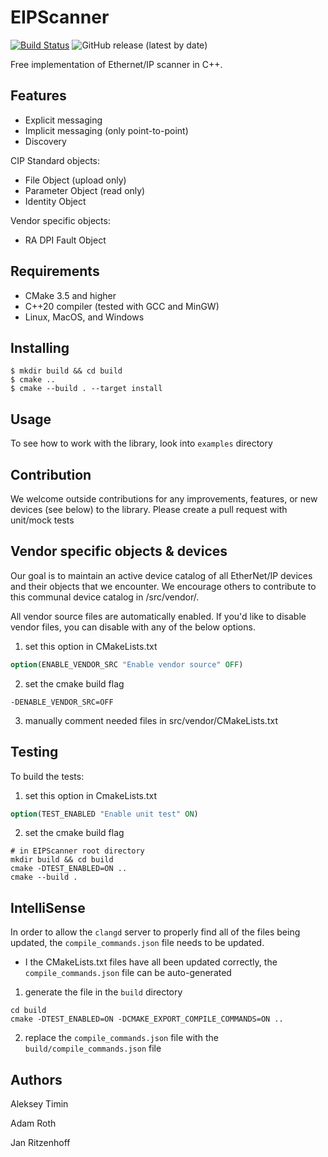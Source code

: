 # EIPScanner

[![Build Status](https://travis-ci.com/nimbuscontrols/EIPScanner.svg?branch=master)](https://travis-ci.com/nimbuscontrols/EIPScanner)
![GitHub release (latest by date)](https://img.shields.io/github/v/release/nimbuscontrols/EIPScanner)


Free implementation of Ethernet/IP scanner in C++.


## Features

* Explicit messaging
* Implicit messaging (only point-to-point)
* Discovery

CIP Standard objects:

* File Object (upload only)
* Parameter Object (read only)
* Identity Object

Vendor specific objects:

* RA DPI Fault Object 

## Requirements

* CMake 3.5 and higher
* C++20 compiler (tested with GCC and MinGW)
* Linux, MacOS, and Windows

## Installing

```shell
$ mkdir build && cd build
$ cmake ..
$ cmake --build . --target install
```

## Usage

To see how to work with the library, look into `examples` directory 

## Contribution

We welcome outside contributions for any improvements, features, or new devices (see below) to the library. Please create a pull request with unit/mock tests

## Vendor specific objects & devices

Our goal is to maintain an active device catalog of all EtherNet/IP devices and their objects that we encounter. We encourage others to contribute to this communal device catalog in /src/vendor/.

All vendor source files are automatically enabled. If you'd like to disable vendor files, you can disable with any of the below options.
1) set this option in CMakeLists.txt
```cmake
option(ENABLE_VENDOR_SRC "Enable vendor source" OFF)
```
2) set the cmake build flag 
```shell
-DENABLE_VENDOR_SRC=OFF
```
3) manually comment needed files in src/vendor/CMakeLists.txt

## Testing

To build the tests:

1) set this option in CmakeLists.txt
```cmake
option(TEST_ENABLED "Enable unit test" ON)
```

2) set the cmake build flag
```shell
# in EIPScanner root directory
mkdir build && cd build
cmake -DTEST_ENABLED=ON ..
cmake --build .
```

## IntelliSense

In order to allow the `clangd` server to properly find all of the files being updated, the `compile_commands.json` file needs to be updated.

* I the CMakeLists.txt files have all been updated correctly, the `compile_commands.json` file can be auto-generated

1) generate the file in the `build` directory
```shell
cd build
cmake -DTEST_ENABLED=ON -DCMAKE_EXPORT_COMPILE_COMMANDS=ON ..
```

2) replace the `compile_commands.json` file with the `build/compile_commands.json` file

## Authors

Aleksey Timin

Adam Roth

Jan Ritzenhoff